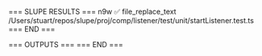 === SLUPE RESULTS ===
n9w ✅ file_replace_text /Users/stuart/repos/slupe/proj/comp/listener/test/unit/startListener.test.ts
=== END ===

=== OUTPUTS ===
=== END ===